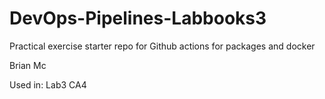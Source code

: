 # DevOps-Pipelines-Labbooks3
Practical exercise starter repo for Github actions for packages and docker

Brian Mc

Used in:
Lab3
CA4
